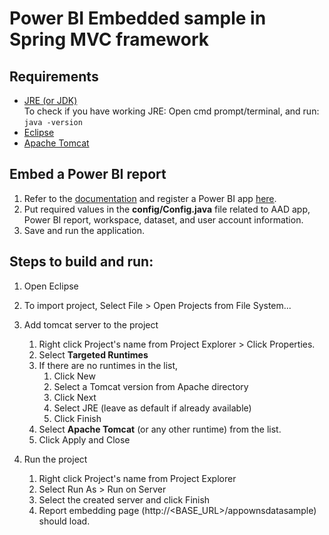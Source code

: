 # Power BI Embedded sample in Spring MVC framework

## Requirements
* [JRE (or JDK)](https://www.oracle.com/technetwork/java/javase/downloads/index.html)<br/>
    To check if you have working JRE: Open cmd prompt/terminal, and run: ```java -version```<br/>
* [Eclipse](https://www.eclipse.org/downloads/)
* [Apache Tomcat](https://tomcat.apache.org/download-90.cgi)
	
## Embed a Power BI report
1. Refer to the [documentation](https://aka.ms/RegisterPowerBIApp) and register a Power BI app [here](https://app.powerbi.com/apps).
1. Put required values in the __config/Config.java__ file related to AAD app, Power BI report, workspace, dataset, and user account information.
1. Save and run the application.

## Steps to build and run:

1. Open Eclipse

1. To import project,
Select File > Open Projects from File System...
    
1. Add tomcat server to the project
    1. Right click Project's name from Project Explorer > Click Properties.
    1. Select __Targeted Runtimes__
    1. If there are no runtimes in the list, 
        1. Click New
        1. Select a Tomcat version from Apache directory
        1. Click Next
        1. Select JRE (leave as default if already available)
        1. Click Finish
    1. Select __Apache Tomcat__ (or any other runtime) from the list.
    1. Click Apply and Close

1. Run the project
    1. Right click Project's name from Project Explorer
    1. Select Run As > Run on Server
    1. Select the created server and click Finish
    1. Report embedding page (http://\<BASE_URL\>/appownsdatasample) should load.
